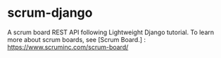 # scrum-django
A scrum board REST API following Lightweight Django tutorial. To learn more about scrum boards, see [Scrum Board.] : https://www.scruminc.com/scrum-board/
